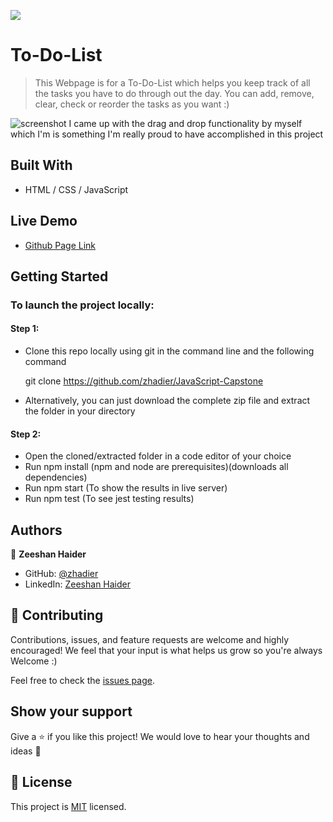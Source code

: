 ![](https://img.shields.io/badge/Microverse-blueviolet)

# To-Do-List

> This Webpage is for a To-Do-List which helps you keep track of all the tasks you have to do through out the day. You can add, remove, clear, check or reorder the tasks as you want :)

![screenshot](https://user-images.githubusercontent.com/90556221/149033173-5d8a0805-453f-44a5-a69f-3bff67e844ac.png)
I came up with the drag and drop functionality by myself which I'm is something I'm really proud to have accomplished in this project

## Built With

- HTML / CSS / JavaScript

## Live Demo

- [Github Page Link](https://zhadier.github.io/To-Do-List)

## Getting Started

### To launch the project locally:

#### Step 1:

- Clone this repo locally using git in the command line and the following command

  git clone https://github.com/zhadier/JavaScript-Capstone
  
- Alternatively, you can just download the complete zip file and extract the folder in your directory

#### Step 2:

- Open the cloned/extracted folder in a code editor of your choice
- Run npm install (npm and node are prerequisites)(downloads all dependencies)
- Run npm start (To show the results in live server)
- Run npm test (To see jest testing results)

## Authors

👤 **Zeeshan Haider**

- GitHub: [@zhadier](https://github.com/zhadier)
- LinkedIn: [Zeeshan Haider](https://www.linkedin.com/in/zhadier39/)


## 🤝 Contributing

Contributions, issues, and feature requests are welcome and highly encouraged!
We feel that your input is what helps us grow so you're always Welcome :)

Feel free to check the [issues page](../../issues/).

## Show your support

Give a ⭐️ if you like this project!
We would love to hear your thoughts and ideas 🖤

## 📝 License

This project is [MIT](./MIT.md) licensed.

